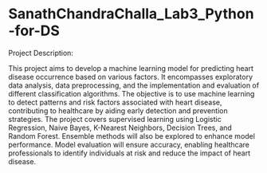 # SanathChandraChalla_Lab3_Python-for-DS

Project Description:

This project aims to develop a machine learning model for predicting heart disease occurrence based on various factors. It encompasses exploratory data analysis, data preprocessing, and the implementation and evaluation of different classification algorithms. The objective is to use machine learning to detect patterns and risk factors associated with heart disease, contributing to healthcare by aiding early detection and prevention strategies. The project covers supervised learning using Logistic Regression, Naive Bayes, K-Nearest Neighbors, Decision Trees, and Random Forest. Ensemble methods will also be explored to enhance model performance. Model evaluation will ensure accuracy, enabling healthcare professionals to identify individuals at risk and reduce the impact of heart disease.
